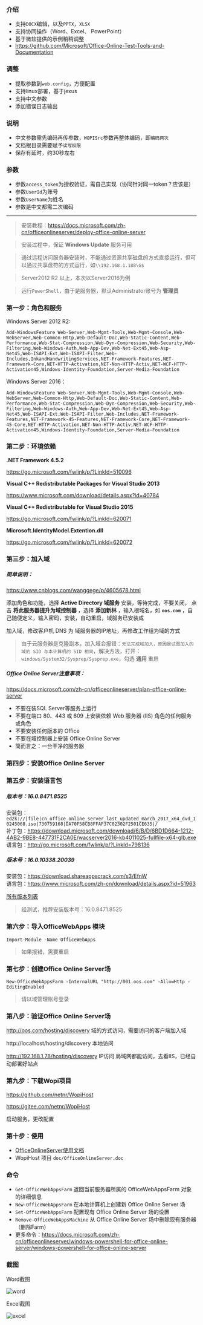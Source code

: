 ﻿### 介绍
- 支持`DOCX`编辑，以及`PPTX`，`XLSX`
- 支持协同操作（Word、Excel、 PowerPoint）
- 基于微软提供的示例稍稍调整
- <https://github.com/Microsoft/Office-Online-Test-Tools-and-Documentation>

### 调整
- 提取参数到`web.config`，方便配置
- 支持linux部署，基于jexus
- 支持中文参数
- 添加错误日志输出

### 说明
- 中文参数需先编码再传参数，`WOPISrc`参数再整体编码，即`编码两次`
- 文档根目录需要赋予`读写权限`
- 保存有延时，约30秒左右

### 参数
- 参数`access_token`为授权验证，需自己实现（协同针对同一token？应该是）
- 参数`UserId`为账号
- 参数`UserName`为姓名
- 参数是中文都需二次编码

----------

> 安装教程：https://docs.microsoft.com/zh-cn/officeonlineserver/deploy-office-online-server

> 安装过程中，保证 **Windows Update** 服务可用

> 通过远程访问服务器安装时，不能通过资源共享磁盘的方式直接运行，但可以通过共享盘符的方式运行，如`\\192.168.1.188\G$`

> Server2012 R2 以上，本次以Server2016为例

> 运行`PowerShell`，由于是服务器，默认Administrator账号为 **管理员** 

### 第一步：角色和服务

Windows Server 2012 R2:
```
Add-WindowsFeature Web-Server,Web-Mgmt-Tools,Web-Mgmt-Console,Web-WebServer,Web-Common-Http,Web-Default-Doc,Web-Static-Content,Web-Performance,Web-Stat-Compression,Web-Dyn-Compression,Web-Security,Web-Filtering,Web-Windows-Auth,Web-App-Dev,Web-Net-Ext45,Web-Asp-Net45,Web-ISAPI-Ext,Web-ISAPI-Filter,Web-Includes,InkandHandwritingServices,NET-Framework-Features,NET-Framework-Core,NET-HTTP-Activation,NET-Non-HTTP-Activ,NET-WCF-HTTP-Activation45,Windows-Identity-Foundation,Server-Media-Foundation
```
Windows Server 2016：
```
Add-WindowsFeature Web-Server,Web-Mgmt-Tools,Web-Mgmt-Console,Web-WebServer,Web-Common-Http,Web-Default-Doc,Web-Static-Content,Web-Performance,Web-Stat-Compression,Web-Dyn-Compression,Web-Security,Web-Filtering,Web-Windows-Auth,Web-App-Dev,Web-Net-Ext45,Web-Asp-Net45,Web-ISAPI-Ext,Web-ISAPI-Filter,Web-Includes,NET-Framework-Features,NET-Framework-45-Features,NET-Framework-Core,NET-Framework-45-Core,NET-HTTP-Activation,NET-Non-HTTP-Activ,NET-WCF-HTTP-Activation45,Windows-Identity-Foundation,Server-Media-Foundation
```
### 第二步：环境依赖

 **.NET Framework 4.5.2** 

https://go.microsoft.com/fwlink/p/?LinkId=510096

 **Visual C++ Redistributable Packages for Visual Studio 2013** 

https://www.microsoft.com/download/details.aspx?id=40784

 **Visual C++ Redistributable for Visual Studio 2015** 

https://go.microsoft.com/fwlink/p/?LinkId=620071

 **Microsoft.IdentityModel.Extention.dll** 

https://go.microsoft.com/fwlink/p/?LinkId=620072

### 第三步：加入域
##### 简单说明：
https://www.cnblogs.com/wanggege/p/4605678.html

添加角色和功能，选择 **Active Directory 域服务** 安装，等待完成，不要关闭，
点击 **将此服务器提升为域控制器** ，选择 **添加新林** ，输入根域名，如  **`oos.com`**  ，自己随便定义，输入密码，安装，自动重启，域服务已安装成

加入域，修改客户机 DNS 为 域服务器的IP地址，再修改工作组为域的方式

> 由于云服务器是克隆副本，加入域会报错：`无法完成域加入，原因是试图加入的域的 SID 与本计算机的 SID 相同`，解决方法，打开：`windows/System32/Sysprep/Sysprep.exe`，勾选 **通用** 重启

##### Office Online Server注意事项：
https://docs.microsoft.com/zh-cn/officeonlineserver/plan-office-online-server

- 不要在装SQL Server等服务上运行
- 不要在端口 80、443 或 809 上安装依赖 Web 服务器 (IIS) 角色的任何服务或角色
- 不要安装任何版本的 Office
- 不要在域控制器上安装 Office Online Server
- 简而言之：一台干净的服务器

### 第四步：安装Office Online Server

### 第五步：安装语言包

##### 版本号：16.0.8471.8525
安装包：`ed2k://|file|cn_office_online_server_last_updated_march_2017_x64_dvd_10245068.iso|730759168|DA70F58CB8FFAF37C02302F2501CE635|/`  
补丁包：<https://download.microsoft.com/download/6/B/D/6BD1D664-1212-4AB2-9BE8-447731F2CA0E/wacserver2016-kb4011025-fullfile-x64-glb.exe>  
语言包：<http://go.microsoft.com/fwlink/p/?LinkId=798136>

##### 版本号：16.0.10338.20039
安装包：<https://download.shareappscrack.com/s3/EfnW>  
语言包：<https://www.microsoft.com/zh-cn/download/details.aspx?id=51963>

[所有版本列表](https://docs.microsoft.com/zh-cn/officeonlineserver/office-online-server-release-schedule)

> 经测试，推荐安装版本号：16.0.8471.8525

### 第六步：导入OfficeWebApps 模块
```
Import-Module -Name OfficeWebApps
```
> 如果报错，需要重启

### 第七步：创建Office Online Server场
```
New-OfficeWebAppsFarm -InternalURL "http://001.oos.com" -AllowHttp -EditingEnabled
```
> 请以域管理账号登录

### 第八步：验证Office Online Server场
http://oos.com/hosting/discovery	域的方式访问，需要访问的客户端加入域

http://localhost/hosting/discovery	本地访问

http://192.168.1.78/hosting/discovery	IP访问	局域网都能访问，去看IIS，已经自动部署好站点

### 第九步：下载Wopi项目
https://github.com/netnr/WopiHost

https://gitee.com/netnr/WopiHost

启动服务，更改配置

### 第十步：使用
- [OfficeOnlineServer使用文档](https://www.netnr.com/doc/code/4964095842855914510)
- WopiHost 项目 `doc/OfficeOnlineServer.doc`

### 命令
- `Get-OfficeWebAppsFarm` 返回当前服务器所属的 OfficeWebAppsFarm 对象的详细信息
- `New-OfficeWebAppsFarm` 在本地计算机上创建新 Office Online Server 场
- `Set-OfficeWebAppsFarm` 配置现有 Office Online Server 场的设置
- `Remove-OfficeWebAppsMachine` 从 Office Online Server 场中删除现有服务器（删除Farm）
- 更多命令：<https://docs.microsoft.com/zh-cn/officeonlineserver/windows-powershell-for-office-online-server/windows-powershell-for-office-online-server>

### 截图

Word截图

![word](https://static.netnr.com/2018/11/13/593bab5043.png)

Excel截图

![excel](https://static.netnr.com/2018/11/13/852ec9c947.png)